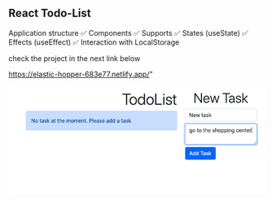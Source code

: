 ## React Todo-List

Application structure
✅ Components
✅ Supports
✅ States (useState)
✅ Effects (useEffect)
✅ Interaction with LocalStorage

check the project in the next link below

https://elastic-hopper-683e77.netlify.app/"

<img src="https://github.com/TotoroDavid/React-js-Todo-App-/blob/master/Screen%20Shot%202021-07-15%20at%203.38.27%20pm.png?raw=true">
